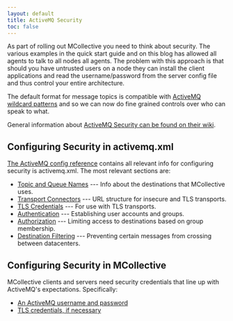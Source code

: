 ```yaml
---
layout: default
title: ActiveMQ Security
toc: false
---
```


[Security]: http://activemq.apache.org/security.html
[Wildcard]: http://activemq.apache.org/wildcards.html
[activemq_config]: /mcollective/deploy/middleware/activemq.html
[mcollective_username]: /mcollective/reference/plugins/connector_activemq.html#configuring-mcollective
[mcollective_tls]: ./activemq_ssl.html#configuring-mcollective-servers

As part of rolling out MCollective you need to think about security. The various examples in the quick start guide and on this blog has allowed all agents to talk to all nodes all agents. The problem with this approach is that should you have untrusted users on a node they can install the client applications and read the username/password from the server config file and thus control your entire architecture.

The default format for message topics is compatible with [ActiveMQ wildcard patterns][Wildcard] and so we can now do fine grained controls over who can speak to what.

General information about [ActiveMQ Security can be found on their wiki][Security].

## Configuring Security in activemq.xml

[The ActiveMQ config reference][activemq_config] contains all relevant info for configuring security is activemq.xml. The most relevant sections are: 

* [Topic and Queue Names](/mcollective/deploy/middleware/activemq.html#topic-and-queue-names) --- Info about the destinations that MCollective uses.
* [Transport Connectors](/mcollective/deploy/middleware/activemq.html#transport-connectors) --- URL structure for insecure and TLS transports.
* [TLS Credentials](/mcollective/deploy/middleware/activemq.html#tls-credentials) --- For use with TLS transports.
* [Authentication](/mcollective/deploy/middleware/activemq.html#authentication-users-and-groups) --- Establishing user accounts and groups.
* [Authorization](/mcollective/deploy/middleware/activemq.html#authorization-group-permissions) --- Limiting access to destinations based on group membership.
* [Destination Filtering](/mcollective/deploy/middleware/activemq.html#destination-filtering) --- Preventing certain messages from crossing between datacenters.



## Configuring Security in MCollective

MCollective clients and servers need security credentials that line up with ActiveMQ's expectations. Specifically:

* [An ActiveMQ username and password][mcollective_username]
* [TLS credentials, if necessary][mcollective_tls]

